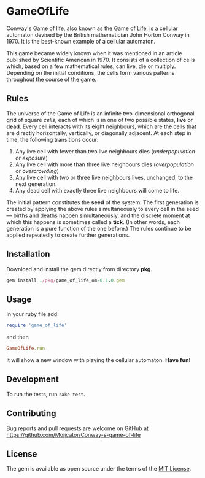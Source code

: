# GameOfLife

Conway's Game of life, also known as the Game of Life, is a cellular automaton devised by the British mathematician John Horton Conway in 1970. It is the best-known example of a cellular automaton.

This game became widely known when it was mentioned in an article published by Scientific American in 1970. It consists of a collection of cells which, based on a few mathematical rules, can live, die or multiply. Depending on the initial conditions, the cells form various patterns throughout the course of the game.

## Rules

The universe of the Game of Life is an infinite two-dimensional orthogonal grid of square *cells*, each of which is in one of two possible states, **live** or **dead**. Every cell interacts with its eight neighbours, which are the cells that are directly horizontally, vertically, or diagonally adjacent. At each step in time, the following transitions occur:

1. Any live cell with fewer than two live neighbours dies (*underpopulation* or *exposure*)
2. Any live cell with more than three live neighbours dies (*overpopulation* or *overcrowding*)
3. Any live cell with two or three live neighbours lives, unchanged, to the next generation.
4. Any dead cell with exactly three live neighbours will come to life.

The initial pattern constitutes the **seed** of the system. The first generation is created by applying the above rules simultaneously to every cell in the seed — births and deaths happen simultaneously, and the discrete moment at which this happens is sometimes called a **tick**. (In other words, each generation is a pure function of the one before.) The rules continue to be applied repeatedly to create further generations.

## Installation

Download and install the gem directly from directory **pkg**.

```ruby
gem install ./pkg/game_of_life_om-0.1.0.gem
```

## Usage

In your ruby file add:

```ruby
require 'game_of_life'
```

and then

```ruby
GameOfLife.run
```

It will show a new window with playing the cellular automaton. **Have fun!**

## Development

To run the tests, run `rake test`.

## Contributing

Bug reports and pull requests are welcome on GitHub at https://github.com/Mojicator/Conway-s-game-of-life
## License

The gem is available as open source under the terms of the [MIT License](https://opensource.org/licenses/MIT).

